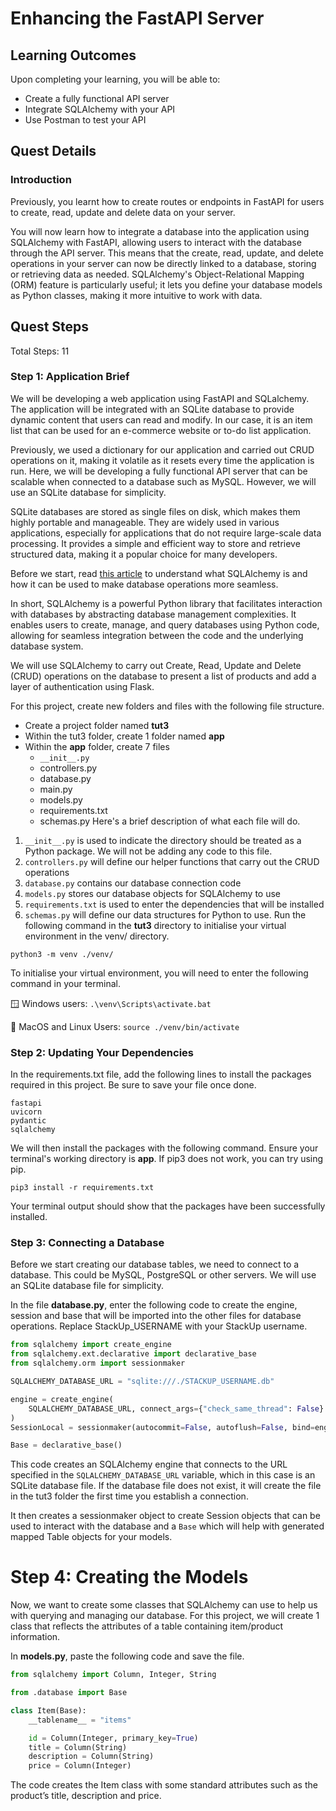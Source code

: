 # Enhancing the FastAPI Server

## Learning Outcomes
Upon completing your learning, you will be able to:

- Create a fully functional API server
- Integrate SQLAlchemy with your API
- Use Postman to test your API

## Quest Details
### Introduction
Previously, you learnt how to create routes or endpoints in FastAPI for users to create, read, update and delete data on your server.

You will now learn how to integrate a database into the application using SQLAlchemy with FastAPI, allowing users to interact with the database through the API server. This means that the create, read, update, and delete operations in your server can now be directly linked to a database, storing or retrieving data as needed. SQLAlchemy's Object-Relational Mapping (ORM) feature is particularly useful; it lets you define your database models as Python classes, making it more intuitive to work with data.

## Quest Steps
Total Steps: 11


### Step 1: Application Brief
We will be developing a web application using FastAPI and SQLalchemy. The application will be integrated with an SQLite database to provide dynamic content that users can read and modify. In our case, it is an item list that can be used for an e-commerce website or to-do list application.

Previously, we used a dictionary for our application and carried out CRUD operations on it, making it volatile as it resets every time the application is run. Here, we will be developing a fully functional API server that can be scalable when connected to a database such as MySQL. However, we will use an SQLite database for simplicity.

SQLite databases are stored as single files on disk, which makes them highly portable and manageable. They are widely used in various applications, especially for applications that do not require large-scale data processing. It provides a simple and efficient way to store and retrieve structured data, making it a popular choice for many developers.

Before we start, read [this article](https://www.sqlalchemy.org/features.html) to understand what SQLAlchemy is and how it can be used to make database operations more seamless.

In short, SQLAlchemy is a powerful Python library that facilitates interaction with databases by abstracting database management complexities. It enables users to create, manage, and query databases using Python code, allowing for seamless integration between the code and the underlying database system.

We will use SQLAlchemy to carry out Create, Read, Update and Delete (CRUD) operations on the database to present a list of products and add a layer of authentication using Flask.

For this project, create new folders and files with the following file structure.

- Create a project folder named **tut3**
- Within the tut3 folder, create 1 folder named **app**
- Within the **app** folder, create 7 files
    - `__init__.py`
    - controllers.py
    - database.py
    - main.py
    - models.py
    - requirements.txt
    - schemas.py
Here's a brief description of what each file will do. 

1. `__init__.py` is used to indicate the directory should be treated as a Python package. We will not be adding any code to this file.
2. `controllers.py` will define our helper functions that carry out the CRUD operations
3. `database.py` contains our database connection code
4. `models.py` stores our database objects for SQLAlchemy to use
5. `requirements.txt` is used to enter the dependencies that will be installed
6. `schemas.py` will define our data structures for Python to use.
Run the following command in the **tut3** directory to initialise your virtual environment in the venv/ directory.

`python3 -m venv ./venv/`

To initialise your virtual environment, you will need to enter the following command in your terminal. 

🪟 Windows users: `.\venv\Scripts\activate.bat`

🍎 MacOS and Linux Users: `source ./venv/bin/activate`

### Step 2: Updating Your Dependencies
In the requirements.txt file, add the following lines to install the packages required in this project. Be sure to save your file once done.

```text
fastapi
uvicorn
pydantic
sqlalchemy
```

We will then install the packages with the following command. Ensure your terminal's working directory is **app**. If pip3 does not work, you can try using pip.

`pip3 install -r requirements.txt`

Your terminal output should show that the packages have been successfully installed.

### Step 3: Connecting a Database
Before we start creating our database tables, we need to connect to a database. This could be MySQL, PostgreSQL or other servers. We will use an SQLite database file for simplicity.

In the file **database.py**, enter the following code to create the engine, session and base that will be imported into the other files for database operations. Replace StackUp_USERNAME with your StackUp username.

```python
from sqlalchemy import create_engine
from sqlalchemy.ext.declarative import declarative_base
from sqlalchemy.orm import sessionmaker

SQLALCHEMY_DATABASE_URL = "sqlite:///./STACKUP_USERNAME.db"

engine = create_engine(
    SQLALCHEMY_DATABASE_URL, connect_args={"check_same_thread": False}
)
SessionLocal = sessionmaker(autocommit=False, autoflush=False, bind=engine)

Base = declarative_base()
```


This code creates an SQLAlchemy engine that connects to the URL specified in the `SQLALCHEMY_DATABASE_URL` variable, which in this case is an SQLite database file. If the database file does not exist, it will create the file in the tut3 folder the first time you establish a connection.

It then creates a sessionmaker object to create Session objects that can be used to interact with the database and a `Base` which will help with generated mapped Table objects for your models.


# Step 4: Creating the Models
Now, we want to create some classes that SQLAlchemy can use to help us with querying and managing our database. For this project, we will create 1 class that reflects the attributes of a table containing item/product information.

In **models.py**, paste the following code and save the file.

```python
from sqlalchemy import Column, Integer, String

from .database import Base

class Item(Base):
    __tablename__ = "items"

    id = Column(Integer, primary_key=True)
    title = Column(String)
    description = Column(String)
    price = Column(Integer)
```

The code creates the Item class with some standard attributes such as the product’s title, description and price.

